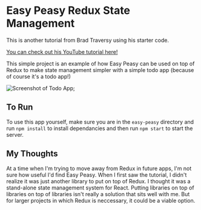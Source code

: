 # Easy Peasy Redux State Management

This is another tutorial from Brad Traversy using his starter code.

[You can check out his YouTube tutorial here!](https://www.youtube.com/watch?v=cSUt8b2qapM)

This simple project is an example of how Easy Peasy can be used on top of Redux to make state management simpler with a simple todo app (because of course it's a todo app!)

![Screenshot of Todo App](./screenshot.png, "Screenshot of Todo App");

## To Run

To use this app yourself, make sure you are in the `easy-peasy` directory and run `npm install` to install dependancies and then run `npm start` to start the server.

## My Thoughts

At a time when I'm trying to move away from Redux in future apps, I'm not sure how useful I'd find Easy Peasy. When I first saw the tutorial, I didn't realize it was just another library to put on top of Redux. I thought it was a stand-alone state management system for React. Putting libraries on top of libraries on top of libraries isn't really a solution that sits well with me. But for larger projects in which Redux is neccessary, it could be a viable option.
